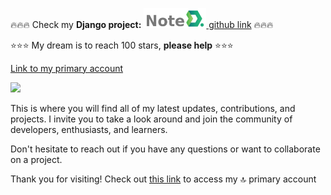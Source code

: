 🔥🔥🔥 Check my **Django project:** <a href="https://github.com/welel/noted"><img src="https://github.com/welel/welel/raw/main/imgs/noted_logo2.png" width="100" /> github link</a> 🔥🔥🔥

⭐⭐⭐ My dream is to reach 100 stars, **please help** ⭐⭐⭐

[Link to my primary account](https://github.com/welel)

<img src="https://d2y5h3osumboay.cloudfront.net/j0bw9na5s7bca4ps9bvvh89ag8b7" />

This is where you will find all of my latest updates, contributions, and projects. I invite you to take a look around and join the community of developers, enthusiasts, and learners.

Don't hesitate to reach out if you have any questions or want to collaborate on a project.

Thank you for visiting!
Check out [this link](https://github.com/welel) to access my 🔝 primary account

